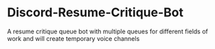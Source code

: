 # Discord-Resume-Critique-Bot
A resume critique queue bot with multiple queues for different fields of work and will create temporary voice channels
